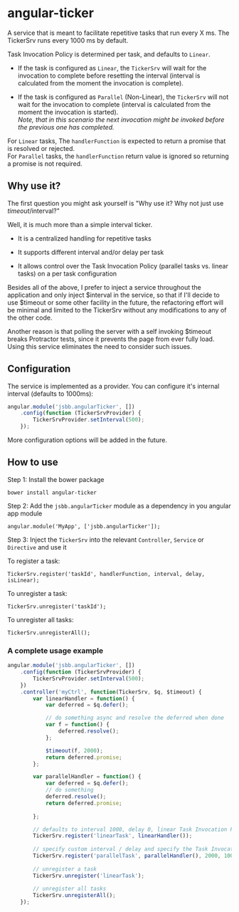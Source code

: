 # angular-ticker

A service that is meant to facilitate repetitive tasks that run every X ms.
The TickerSrv runs every 1000 ms by default.

Task Invocation Policy is determined per task, and defaults to `Linear`.

* If the task is configured as `Linear`, the `TickerSrv` will wait for the invocation to complete before 
resetting the interval (interval is calculated from the moment the invocation is complete). 

* If the task is configured as `Parallel` (Non-Linear), the `TickerSrv` will not wait for the invocation to complete 
(interval is calculated from the moment the invocation is started). <br>
*Note, that in this scenario the next invocation might be invoked before the previous one has completed.*

For `Linear` tasks, The `handlerFunction` is expected to return a promise that is resolved or rejected.<br>
For `Parallel` tasks, the `handlerFunction` return value is ignored so returning a promise is not required. 

## Why use it?

The first question you might ask yourself is "Why use it? Why not just use $timeout/$interval?"

Well, it is much more than a simple interval ticker.

* It is a centralized handling for repetitive tasks
 
* It supports different interval and/or delay per task

* It allows control over the Task Invocation Policy (parallel tasks vs. linear tasks) on a per task configuration

Besides all of the above, I prefer to inject a service throughout the application and only inject $interval in the service, so
that if I'll decide to use $timeout or some other facility in the future, the refactoring effort will be minimal and limited to the 
TickerSrv without any modifications to any of the other code.

Another reason is that polling the server with a self invoking $timeout breaks Protractor tests, since it prevents the page 
from ever fully load. Using this service eliminates the need to consider such issues. 

## Configuration

The service is implemented as a provider. You can configure it's internal interval (defaults to 1000ms):

```javascript
angular.module('jsbb.angularTicker', [])
    .config(function (TickerSrvProvider) {
        TickerSrvProvider.setInterval(500);
    });
```    

More configuration options will be added in the future.

## How to use

Step 1: Install the bower package

`bower install angular-ticker`
 
Step 2: Add the `jsbb.angularTicker` module as a dependency in you angular app module

`angular.module('MyApp', ['jsbb.angularTicker']);`
 
Step 3: Inject the `TickerSrv` into the relevant `Controller`, `Service` or `Directive` and use it

To register a task:

`TickerSrv.register('taskId', handlerFunction, interval, delay, isLinear);` 

To unregister a task:

`TickerSrv.unregister('taskId');`

To unregister all tasks:

`TickerSrv.unregisterAll();`


### A complete usage example

```javascript
angular.module('jsbb.angularTicker', [])
    .config(function (TickerSrvProvider) {
        TickerSrvProvider.setInterval(500);
    })
    .controller('myCtrl', function(TickerSrv, $q, $timeout) {
        var linearHandler = function() {
            var deferred = $q.defer();

            // do something async and resolve the deferred when done
            var f = function() {
                deferred.resolve();
            };

            $timeout(f, 2000);
            return deferred.promise;
        };

        var parallelHandler = function() {
            var deferred = $q.defer();
            // do something
            deferred.resolve();
            return deferred.promise;
            
        };

        // defaults to interval 1000, delay 0, linear Task Invocation Policy
        TickerSrv.register('linearTask', linearHandler());
        
        // specify custom interval / delay and specify the Task Invocation Policy as parallel
        TickerSrv.register('parallelTask', parallelHandler(), 2000, 1000, false);
        
        // unregister a task
        TickerSrv.unregister('linearTask');
        
        // unregister all tasks
        TickerSrv.unregisterAll();
    });
```    
